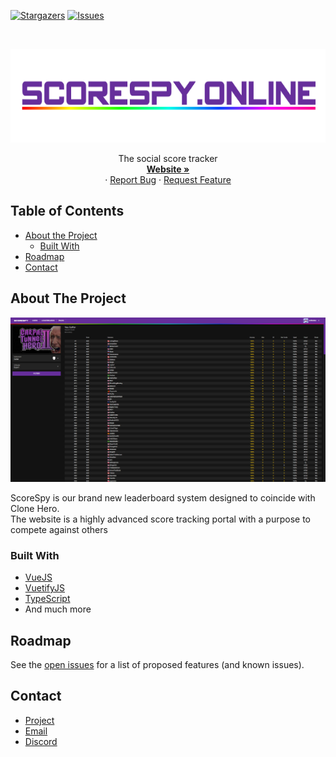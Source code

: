 [![Stargazers][stars-shield]][stars-url]
[![Issues][issues-shield]][issues-url]

<br />
<p align="center">
  <a href="https://github.com/ScoreSpy/Issues">
    <img src="images/scorespy_banner.png" alt="Logo" width="600" height="150">
  </a>

  <p align="center">
    The social score tracker
    <br />
    <a href="https://scorespy.online/"><strong>Website »</strong></a>
    <br />
    ·
    <a href="https://github.com/ScoreSpy/Issues/issues">Report Bug</a>
    ·
    <a href="https://github.com/ScoreSpy/Issues/issues">Request Feature</a>
  </p>
</p>

## Table of Contents

* [About the Project](#about-the-project)
  * [Built With](#built-with)
* [Roadmap](#roadmap)
* [Contact](#contact)

## About The Project

[![Product Name Screen Shot][product-screenshot]](https://scorespy.online/)

ScoreSpy is our brand new leaderboard system designed to coincide with Clone Hero.<br>
The website is a highly advanced score tracking portal with a purpose to compete against others 

### Built With

* [VueJS](https://vuejs.org/)
* [VuetifyJS](https://vuetifyjs.com/)
* [TypeScript](https://www.typescriptlang.org/)
* And much more

## Roadmap

See the [open issues](https://github.com/ScoreSpy/Issues/issues) for a list of proposed features (and known issues).

## Contact
* [Project](https://github.com/ScoreSpy/Issues)
* [Email](mailto:ahrianadev@gmail.com)
* [Discord](https://discord.com/invite/pM7hbaVexY)

[stars-shield]: https://img.shields.io/github/stars/ScoreSpy/Issues.svg?style=flat-square
[stars-url]: https://github.com/ScoreSpy/repo/stargazers
[issues-shield]: https://img.shields.io/github/issues/ScoreSpy/Issues.svg?style=flat-square
[issues-url]: https://github.com/ScoreSpy/repo/issues
[product-screenshot]: images/main.png

